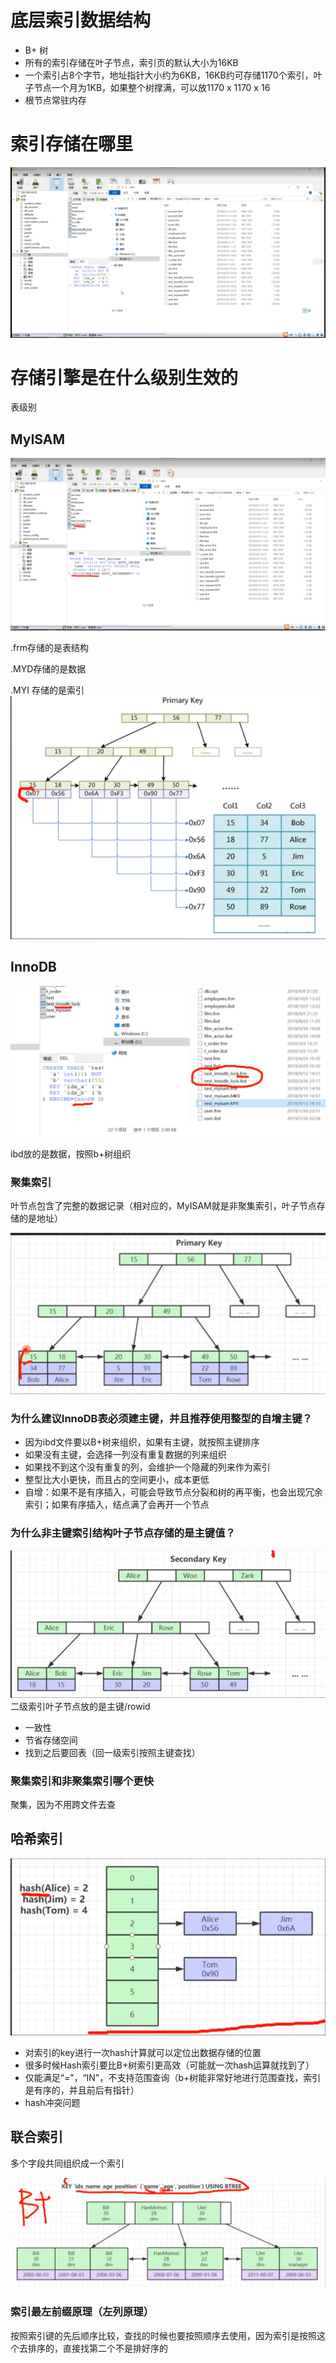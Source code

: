 # 底层索引数据结构
* B+ 树
* 所有的索引存储在叶子节点，索引页的默认大小为16KB
* 一个索引占8个字节，地址指针大小约为6KB，16KB约可存储1170个索引，叶子节点一个月为1KB，如果整个树撑满，可以放1170 x 1170 x 16
* 根节点常驻内存

# 索引存储在哪里
![img_1.png](img_1.png)

# 存储引擎是在什么级别生效的
表级别 

## MyISAM
![img_2.png](img_2.png)

.frm存储的是表结构

.MYD存储的是数据

.MYI 存储的是索引
![img_5.png](img_5.png)
## InnoDB
![img_3.png](img_3.png)

ibd放的是数据，按照b+树组织

### 聚集索引

叶节点包含了完整的数据记录（相对应的，MyISAM就是非聚集索引，叶子节点存储的是地址）

![img_4.png](img_4.png)

### 为什么建议InnoDB表必须建主键，并且推荐使用整型的自增主键？
* 因为ibd文件要以B+树来组织，如果有主键，就按照主键排序
* 如果没有主键，会选择一列没有重复数据的列来组织
* 如果找不到这个没有重复的列，会维护一个隐藏的列来作为索引
* 整型比大小更快，而且占的空间更小，成本更低
* 自增：如果不是有序插入，可能会导致节点分裂和树的再平衡，也会出现冗余索引；如果有序插入，结点满了会再开一个节点

### 为什么非主键索引结构叶子节点存储的是主键值？

![img_7.png](img_7.png)
二级索引叶子节点放的是主键/rowid
* 一致性
* 节省存储空间
* 找到之后要回表（回一级索引按照主键查找）

### 聚集索引和非聚集索引哪个更快
聚集，因为不用跨文件去查

## 哈希索引
![img_6.png](img_6.png)

* 对索引的key进行一次hash计算就可以定位出数据存储的位置
* 很多时候Hash索引要比B+树索引更高效（可能就一次hash运算就找到了）
* 仅能满足“=”，“IN"，不支持范围查询（b+树能非常好地进行范围查找，索引是有序的，并且前后有指针）
* hash冲突问题

## 联合索引
多个字段共同组织成一个索引

![img_8.png](img_8.png)
### 索引最左前缀原理（左列原理）
按照索引键的先后顺序比较，查找的时候也要按照顺序去使用，因为索引是按照这个去排序的，直接找第二个不是排好序的